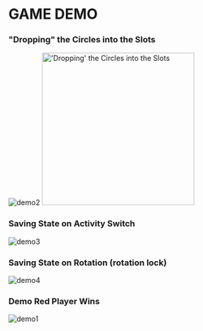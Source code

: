 
# GAME DEMO 
### "Dropping" the Circles into the Slots
![demo2](https://github.com/maxi-p/c4/assets/136845116/d7409cd2-e94d-4895-97d7-68ce1536349e)
<img src="https://github.com/maxi-p/c4/assets/136845116/d7409cd2-e94d-4895-97d7-68ce1536349e" alt="'Dropping' the Circles into the Slots"  height="300"/>
### Saving State on Activity Switch
![demo3](https://github.com/maxi-p/c4/assets/136845116/099adbb0-5f7d-4f11-9303-2d24ee6da894)
### Saving State on Rotation (rotation lock)
![demo4](https://github.com/maxi-p/c4/assets/136845116/714d5a2a-b0ad-4761-bdcb-ddb2419ca066)
### Demo Red Player Wins
![demo1](https://github.com/maxi-p/c4/assets/136845116/6e3c08c4-c35a-4398-95d2-5e5771b77255)
  
